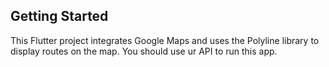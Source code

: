 ## Getting Started

This Flutter project integrates Google Maps and uses the Polyline library to display routes on the map.
You should use ur API to run this app.